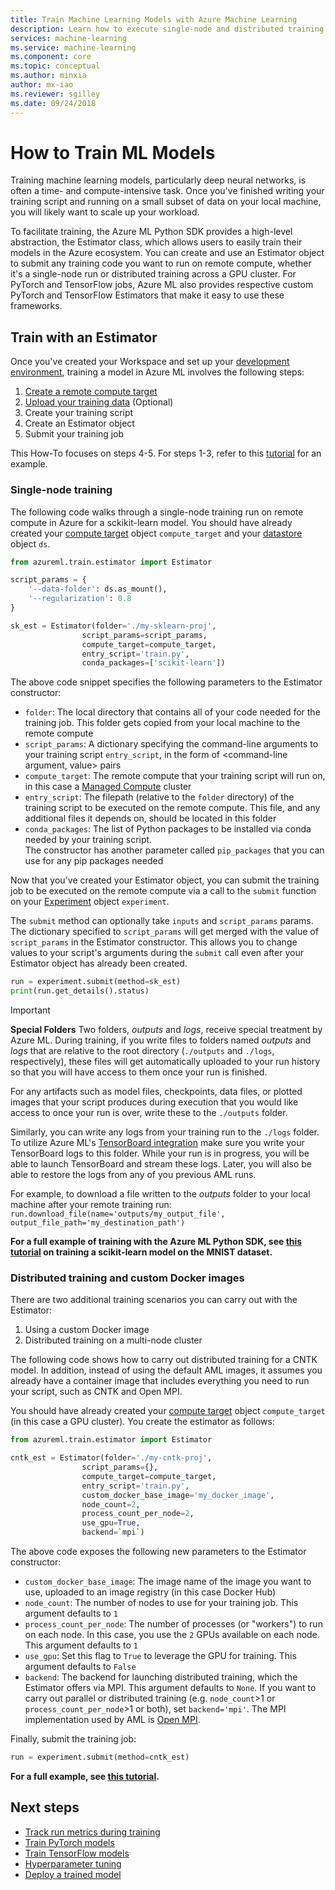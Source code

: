 ```yaml
---
title: Train Machine Learning Models with Azure Machine Learning
description: Learn how to execute single-node and distributed training of traditional ML and deep learning models with Azure Machine Learning services
services: machine-learning
ms.service: machine-learning
ms.component: core
ms.topic: conceptual
ms.author: minxia
author: mx-iao
ms.reviewer: sgilley
ms.date: 09/24/2018
---
```


# How to Train ML Models

Training machine learning models, particularly deep neural networks, is often a time- and compute-intensive task. Once you've finished writing your training script and running on a small subset of data on your local machine, you will likely want to scale up your workload.

To facilitate training, the Azure ML Python SDK provides a high-level abstraction, the Estimator class, which allows users to easily train their models in the Azure ecosystem. You can create and use an Estimator object to submit any training code you want to run on remote compute, whether it's a single-node run or distributed training across a GPU cluster. For PyTorch and TensorFlow jobs, Azure ML also provides respective custom PyTorch and TensorFlow Estimators that make it easy to use these frameworks.

## Train with an Estimator
Once you've created your Workspace and set up your [development environment](), training a model in Azure ML involves the following steps:  
1. [Create a remote compute target]()
2. [Upload your training data]() (Optional)
3. Create your training script
4. Create an Estimator object
5. Submit your training job

This How-To focuses on steps 4-5. For steps 1-3, refer to this [tutorial]() for an example.

### Single-node training

The following code walks through a single-node training run on remote compute in Azure for a sckikit-learn model. You should have already created your [compute target]() object `compute_target` and your [datastore]() object `ds`.

```Python
from azureml.train.estimator import Estimator

script_params = {
    '--data-folder': ds.as_mount(),
    '--regularization': 0.8
}

sk_est = Estimator(folder='./my-sklearn-proj',
                script_params=script_params,
                compute_target=compute_target,
                entry_script='train.py',
                conda_packages=['scikit-learn'])
```

The above code snippet specifies the following parameters to the Estimator constructor:
* `folder`: The local directory that contains all of your code needed for the training job. This folder gets copied from your local machine to the remote compute 
* `script_params`: A dictionary specifying the command-line arguments to your training script `entry_script`, in the form of <command-line argument, value> pairs
* `compute_target`: The remote compute that your training script will run on, in this case a [Managed Compute]() cluster
* `entry_script`: The filepath (relative to the `folder` directory) of the training script to be executed on the remote compute. This file, and any additional files it depends on, should be located in this folder
* `conda_packages`: The list of Python packages to be installed via conda needed by your training script.  
The constructor has another parameter called `pip_packages` that you can use for any pip packages needed

Now that you've created your Estimator object, you can submit the training job to be executed on the remote compute via a call to the `submit` function on your [Experiment]() object `experiment`. 

The `submit` method can optionally take `inputs` and `script_params` params. The dictionary specified to `script_params` will get merged with the value of `script_params` in the Estimator constructor. This allows you to change values to your script's arguments during the `submit` call even after your Estimator object has already been created.

```Python
run = experiment.submit(method=sk_est)
print(run.get_details().status)
```

> [!IMPORTANT]
> **Special Folders**
> Two folders, *outputs* and *logs*, receive special treatment by Azure ML. During training, if you write files to folders named *outputs* and *logs* that are relative to the root directory (`./outputs` and `./logs`, respectively), these files will get automatically uploaded to your run history so that you will have access to them once your run is finished. 
>
> For any artifacts such as model files, checkpoints, data files, or plotted images that your script produces during execution that you would like access to once your run is over, write these to the `./outputs` folder.
>
> Similarly, you can write any logs from your training run to the `./logs` folder. To utilize Azure ML's [TensorBoard integration]() make sure you write your TensorBoard logs to this folder. While your run is in progress, you will be able to launch TensorBoard and stream these logs.  Later, you will also be able to restore the logs from any of you previous AML runs.
>
> For example, to download a file written to the *outputs* folder to your local machine after your remote training run: 
> `run.download_file(name='outputs/my_output_file', output_file_path='my_destination_path')`

**For a full example of training with the Azure ML Python SDK, see [this tutorial]() on training a scikit-learn model on the MNIST dataset.**

### Distributed training and custom Docker images

There are two additional training scenarios you can carry out with the Estimator:
1. Using a custom Docker image
2. Distributed training on a multi-node cluster

The following code shows how to carry out distributed training for a CNTK model. In addition, instead of using the default AML images, it assumes you already have a container image that includes everything you need to run your script, such as CNTK and Open MPI.

You should have already created your [compute target]() object `compute_target` (in this case  a GPU cluster). You create the estimator as follows:

```Python
from azureml.train.estimator import Estimator

cntk_est = Estimator(folder='./my-cntk-proj',
                script_params={},
                compute_target=compute_target,
                entry_script='train.py',
                custom_docker_base_image='my_docker_image',
                node_count=2,
                process_count_per_node=2,
                use_gpu=True,
                backend=`mpi`)
```

The above code exposes the following new parameters to the Estimator constructor:
* `custom_docker_base_image`: The image name of the image you want to use, uploaded to an image registry (in this case Docker Hub)
* `node_count`: The number of nodes to use for your training job. This argument defaults to `1`
* `process_count_per_node`: The number of processes (or "workers") to run on each node. In this case, you use the `2` GPUs available on each node. This argument defaults to `1`
* `use_gpu`: Set this flag to `True` to leverage the GPU for training. This argument defaults to `False`
* `backend`: The backend for launching distributed training, which the Estimator offers via MPI. This argument defaults to `None`. If you want to carry out parallel or distributed training (e.g. `node_count`>1 or `process_count_per_node`>1 or both), set `backend='mpi'`. The MPI implementation used by AML is [Open MPI](https://www.open-mpi.org/).

Finally, submit the training job:
```Python
run = experiment.submit(method=cntk_est)
```

**For a full example, see [this tutorial]().**

## Next steps
* [Track run metrics during training]()
* [Train PyTorch models]()
* [Train TensorFlow models]()
* [Hyperparameter tuning]()
* [Deploy a trained model]()
